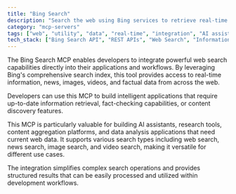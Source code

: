 ```yaml
---
title: "Bing Search"
description: "Search the web using Bing services to retrieve real-time information and answers."
category: "mcp-servers"
tags: ["web", "utility", "data", "real-time", "integration", "AI assistants", "content aggregation", "fact-checking", "search types"]
tech_stack: ["Bing Search API", "REST APIs", "Web Search", "Information Retrieval", "Real-time Data", "news search", "image search", "video search"]
---
```


The Bing Search MCP enables developers to integrate powerful web search capabilities directly into their applications and workflows. By leveraging Bing's comprehensive search index, this tool provides access to real-time information, news, images, videos, and factual data from across the web. 

Developers can use this MCP to build intelligent applications that require up-to-date information retrieval, fact-checking capabilities, or content discovery features. 

This MCP is particularly valuable for building AI assistants, research tools, content aggregation platforms, and data analysis applications that need current web data. It supports various search types including web search, news search, image search, and video search, making it versatile for different use cases. 

The integration simplifies complex search operations and provides structured results that can be easily processed and utilized within development workflows.